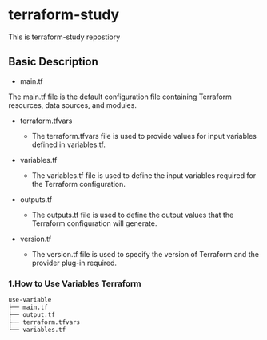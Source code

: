 # terraform-study 
This is terraform-study repostiory


## Basic Description

- main.tf

The main.tf file is the default configuration file containing Terraform resources, data sources, and modules.


- terraform.tfvars

	- The terraform.tfvars file is used to provide values for input variables defined in variables.tf.


- variables.tf

	- The variables.tf file is used to define the input variables required for the Terraform configuration.


- outputs.tf

	- The outputs.tf file is used to define the output values that the Terraform configuration will generate.



- version.tf

	- The version.tf file is used to specify the version of Terraform and the provider plug-in required.



### 1.How to Use Variables Terraform


```bash
use-variable
├── main.tf
├── output.tf
├── terraform.tfvars
└── variables.tf
```


